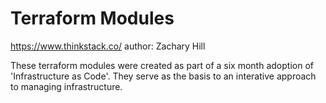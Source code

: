 # Terraform Modules
https://www.thinkstack.co/
author: Zachary Hill

These terraform modules were created as part of a six month adoption of 'Infrastructure as Code'. They serve as the basis to an interative approach to managing infrastructure.
